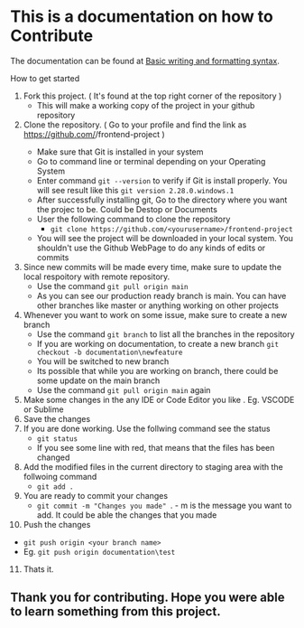 # This is a documentation on how to Contribute 


The documentation can be found at [Basic writing and formatting syntax](https://docs.github.com/en/github/writing-on-github/basic-writing-and-formatting-syntax).

How to get started 

1. Fork this project. ( It's found at the top right corner of the repository )
   - This will make a working copy of the project in your github repository 
2. Clone the repository. ( Go to your profile and find the link as https://github.com/<yourusername>/frontend-project ) 
   - Make sure that Git is installed in your system 
   - Go to command line or terminal depending on your Operating System 
   - Enter command `git --version` to verify if Git is install properly. You will see result like this `git version 2.28.0.windows.1`
   - After successfully installing git, Go to the directory where you want the projec to be. Could be Destop or Documents 
   - User the following command to clone the repository
     - `git clone https://github.com/<yourusername>/frontend-project`
   - You will see the project will be downloaded in your local system. You shouldn't use the Github WebPage to do any kinds of edits or commits
3. Since new commits will be made every time, make sure to update the local respoitory with remote repository.
   - Use the command `git pull origin main`
   - As you can see our production ready branch is main. You can have other branches like master or anything working on other projects 
4. Whenever you want to work on some issue, make sure to create a new branch
   - Use the command `git branch` to list all the branches in the repository
   - If you are working on documentation, to create a new branch `git checkout -b documentation\newfeature`
   - You will be switched to new branch 
   - Its possible that while you are working on branch, there could be some update on the main branch 
   - Use the command `git pull origin main` again
5. Make some changes in the any IDE or Code Editor you like . Eg. VSCODE or Sublime 
6. Save the changes 
7. If you are done working. Use the follwing command see the status 
   - `git status`
   - If you see some line with red, that means that the files has been changed
8. Add the modified files in the current directory to staging area with the follwoing command 
   - `git add .`
9. You are ready to commit your changes 
   - `git commit -m "Changes you made" `. - m is the message you want to add. It could be able the changes that you made
10. Push the changes 
   - `git push origin <your branch name>`
   - Eg. `git push origin documentation\test`
11. Thats it. 
## Thank you for contributing. Hope you were able to learn something from this project. 
